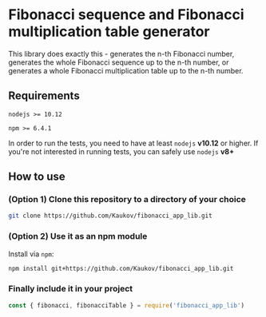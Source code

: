 # Fibonacci sequence and Fibonacci multiplication table generator

This library does exactly this - generates the n-th Fibonacci number, generates the whole
Fibonacci sequence up to the n-th number, or generates a whole Fibonacci multiplication
table up to the n-th number.

## Requirements
`nodejs >= 10.12`

`npm >= 6.4.1`

In order to run the tests, you need to have at least `nodejs` __v10.12__ or higher.
If you're not interested in running tests, you can safely use `nodejs` __v8+__

## How to use

### __(Option 1)__ Clone this repository to a directory of your choice

```sh
git clone https://github.com/Kaukov/fibonacci_app_lib.git
```

### __(Option 2)__ Use it as an npm module

Install via `npm`:
```sh
npm install git+https://github.com/Kaukov/fibonacci_app_lib.git
```

### Finally include it in your project

```js
const { fibonacci, fibonacciTable } = require('fibonacci_app_lib')
```
